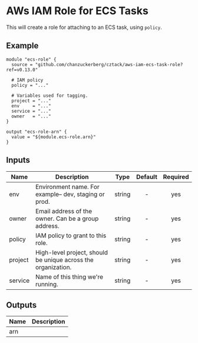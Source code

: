 # AWs IAM Role for ECS Tasks

This will create a role for attaching to an ECS task, using `policy`.

## Example

```hcl
module "ecs-role" {
  source = "github.com/chanzuckerberg/cztack/aws-iam-ecs-task-role?ref=v0.13.0"
  
  # IAM policy
  policy = "..."

  # Variables used for tagging.
  project = "..."
  env     = "..."
  service = "..."
  owner   = "..."
}

output "ecs-role-arn" {
  value = "${module.ecs-role.arn}"
}
```

<!-- START -->

## Inputs

| Name | Description | Type | Default | Required |
|------|-------------|:----:|:-----:|:-----:|
| env | Environment name. For example– dev, staging or prod. | string | - | yes |
| owner | Email address of the owner. Can be a group address. | string | - | yes |
| policy | IAM policy to grant to this role. | string | - | yes |
| project | High-level project, should be unique across the organization. | string | - | yes |
| service | Name of this thing we're running. | string | - | yes |

## Outputs

| Name | Description |
|------|-------------|
| arn |  |

<!-- END -->

